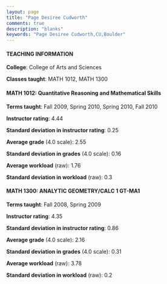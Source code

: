 ```yaml
---
layout: page
title: "Page Desiree Cudworth" 
comments: true
description: "blanks"
keywords: "Page Desiree Cudworth,CU,Boulder"
---
```

<head>
<script src="https://ajax.googleapis.com/ajax/libs/jquery/2.1.3/jquery.min.js"></script>
<script src="https://dl.dropboxusercontent.com/s/pc42nxpaw1ea4o9/highcharts.js?dl=0"></script>
<!-- <script src="../assets/js/highcharts.js"></script> -->
<style type="text/css">@font-face {
	font-family: "Bebas Neue";
	src: url(https://www.filehosting.org/file/details/544349/BebasNeue Regular.otf) format("opentype");
	}
	h1.Bebas { 
		font-family: "Bebas Neue", Verdana, Tahoma;
	}
</style>
</head>
	   
#### TEACHING INFORMATION

**College**: College of Arts and Sciences

**Classes taught**: MATH 1012, MATH 1300

#### MATH 1012: Quantitative Reasoning and Mathematical Skills

**Terms taught**: Fall 2009, Spring 2010, Spring 2010, Fall 2010

**Instructor rating**: 4.44

**Standard deviation in instructor rating**: 0.25

**Average grade** (4.0 scale): 2.55

**Standard deviation in grades** (4.0 scale): 0.16

**Average workload** (raw): 1.76

**Standard deviation in workload** (raw): 0.3

#### MATH 1300: ANALYTIC GEOMETRY/CALC 1 GT-MA1

**Terms taught**: Fall 2008, Spring 2009

**Instructor rating**: 4.35

**Standard deviation in instructor rating**: 0.86

**Average grade** (4.0 scale): 2.16

**Standard deviation in grades** (4.0 scale): 0.31

**Average workload** (raw): 3.78

**Standard deviation in workload** (raw): 0.2

